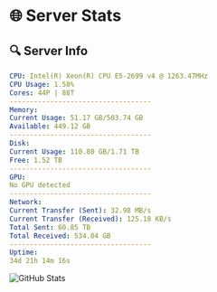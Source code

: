 # 🌐 Server Stats
## 🔍 Server Info
```yaml
CPU: Intel(R) Xeon(R) CPU E5-2699 v4 @ 1263.47MHz
CPU Usage: 1.50%
Cores: 44P | 88T
-----------------------------------
Memory:
Current Usage: 51.17 GB/503.74 GB
Available: 449.12 GB
-----------------------------------
Disk:
Current Usage: 110.80 GB/1.71 TB
Free: 1.52 TB
-----------------------------------
GPU:
No GPU detected
-----------------------------------
Network:
Current Transfer (Sent): 32.98 MB/s
Current Transfer (Received): 125.18 KB/s
Total Sent: 60.85 TB
Total Received: 534.04 GB
-----------------------------------
Uptime:
34d 21h 14m 16s
```
![GitHub Stats](https://img.shields.io/badge/Updated-2025-04-11_18:37:05-blue)